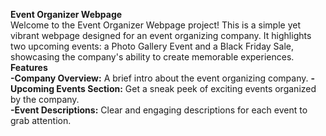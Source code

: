 **Event Organizer Webpage**  
Welcome to the Event Organizer Webpage project! This is a simple yet vibrant webpage designed for an event organizing company. It highlights two upcoming events: a Photo Gallery Event and a Black Friday Sale, showcasing the company's ability to create memorable experiences.  
**Features**  
**-Company Overview:** A brief intro about the event organizing company.
**-Upcoming Events Section:** Get a sneak peek of exciting events organized by the company.  
**-Event Descriptions:** Clear and engaging descriptions for each event to grab attention.
